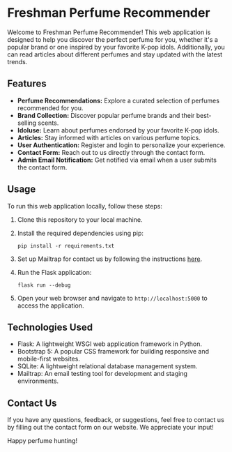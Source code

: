 # Freshman Perfume Recommender

Welcome to Freshman Perfume Recommender! This web application is designed to help you discover the perfect perfume for you, whether it's a popular brand or one inspired by your favorite K-pop idols. Additionally, you can read articles about different perfumes and stay updated with the latest trends.

## Features

- **Perfume Recommendations:** Explore a curated selection of perfumes recommended for you.
- **Brand Collection:** Discover popular perfume brands and their best-selling scents.
- **Idoluse:** Learn about perfumes endorsed by your favorite K-pop idols.
- **Articles:** Stay informed with articles on various perfume topics.
- **User Authentication:** Register and login to personalize your experience.
- **Contact Form:** Reach out to us directly through the contact form.
- **Admin Email Notification:** Get notified via email when a user submits the contact form.

## Usage

To run this web application locally, follow these steps:

1. Clone this repository to your local machine.
2. Install the required dependencies using pip:

    ```
    pip install -r requirements.txt
    ```

3. Set up Mailtrap for contact us by following the instructions [here](https://mailtrap.io/blog/flask-email-sending/).
   
4. Run the Flask application:

    ```
    flask run --debug
    ```

5. Open your web browser and navigate to `http://localhost:5000` to access the application.

## Technologies Used

- Flask: A lightweight WSGI web application framework in Python.
- Bootstrap 5: A popular CSS framework for building responsive and mobile-first websites.
- SQLite: A lightweight relational database management system.
- Mailtrap: An email testing tool for development and staging environments.

## Contact Us

If you have any questions, feedback, or suggestions, feel free to contact us by filling out the contact form on our website. We appreciate your input!

Happy perfume hunting!
